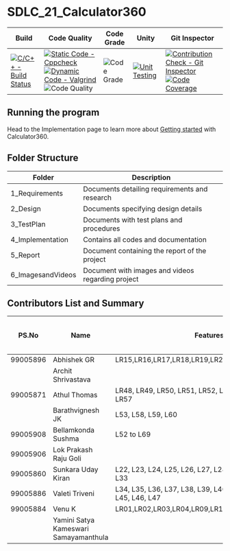 # SDLC_21_Calculator360

Build | Code Quality | Code Grade | Unity | Git Inspector |
|---------|---------|-----------|---------|------------|
| [![C/C++ - Build Status](https://github.com/thomasathul/SDLC_21_Calculator360/actions/workflows/build.yml/badge.svg)](https://github.com/thomasathul/SDLC_21_Calculator360/actions/workflows/build.yml)     |[![Static Code - Cppcheck](https://github.com/thomasathul/SDLC_21_Calculator360/actions/workflows/cppcheck.yml/badge.svg)](https://github.com/thomasathul/SDLC_21_Calculator360/actions/workflows/cppcheck.yml) [![Dynamic Code - Valgrind](https://github.com/thomasathul/SDLC_21_Calculator360/actions/workflows/valgrind.yml/badge.svg)](https://github.com/thomasathul/SDLC_21_Calculator360/actions/workflows/valgrind.yml)![Code Quality](https://www.code-inspector.com/project/26748/score/svg) |   ![Code Grade](https://www.code-inspector.com/project/26748/status/svg)  |[![Unit Testing](https://github.com/thomasathul/SDLC_21_Calculator360/actions/workflows/unittest.yml/badge.svg)](https://github.com/thomasathul/SDLC_21_Calculator360/actions/workflows/unittest.yml)| [![Contribution Check - Git Inspector](https://github.com/thomasathul/SDLC_21_Calculator360/actions/workflows/gitinspector.yml/badge.svg)](https://github.com/thomasathul/SDLC_21_Calculator360/actions/workflows/gitinspector.yml) [![Code Coverage](https://github.com/thomasathul/SDLC_21_Calculator360/actions/workflows/coverage.yml/badge.svg)](https://github.com/thomasathul/SDLC_21_Calculator360/actions/workflows/coverage.yml)      |

## Running the program 
Head to the Implementation page to learn more about [Getting started](https://github.com/thomasathul/SDLC_21_Calculator360/tree/main/4_Implementation#getting-started-with-calculator360) with Calculator360.

## Folder Structure
Folder                      | Description
----------------------------| -----------------------------------------
1_Requirements              | Documents detailing requirements and research
2_Design                    | Documents specifying design details
3_TestPlan                  | Documents with test plans and procedures
4_Implementation            | Contains all codes and documentation
5_Report                    | Document containing the report of the project
6_ImagesandVideos           | Document with images and videos regarding project

## Contributors List and Summary
| PS.No | Name | Features |Issues Raised | Issues Solved | No. of Test Cases | No. of Test Cases Passing |
|-----|-----|----|------|-----|-----|-----|
|  99005896   | Abhishek GR | LR15,LR16,LR17,LR18,LR19,LR20,LR21  |      | 1   | 10 | 10   |
|     | Archit Shrivastava   |    |      |     |     |     |
| 99005871     |    Athul Thomas              | LR48, LR49, LR50, LR51, LR52, LR53, LR54, LR55, LR56, LR57     |   3  |   2   |  8  |  8   |
|     |    Barathvignesh JK             |  L53, L58, L59, L60   |  0   |   1   |   6 |    6 |
|99005908     |   Bellamkonda Sushma              | L52 to L69    |     |      |  18  |  18   |
| 99005906    |   Lok Prakash Raju Goli              |     |     |      | 16  |  16  |
|  99005860   |   Sunkara Uday Kiran              |  L22, L23, L24, L25, L26, L27, L28, L29, L30, L31, L32, L33   |  2   |   2   |  11  |  11   |
|  99005886   |   Valeti Triveni                  |  L34, L35, L36, L37, L38, L39, L40, L41, L42, L43, L44, L45, L46, L47   |    |     |  6 | 6 |
|  99005884    |   Venu K              |  LR01,LR02,LR03,LR04,LR09,LR10,LR11,LR12,LR13,LR14   |     |      | 22   | 22    |
|     |  Yamini Satya Kameswari  Samayamanthula             |     |     |      |    |     |


